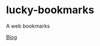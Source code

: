 # lucky-bookmarks
A web bookmarks

[Blog](https://github.com/LuckRain7/lucky-bookmarks/blob/master/Blog.md)